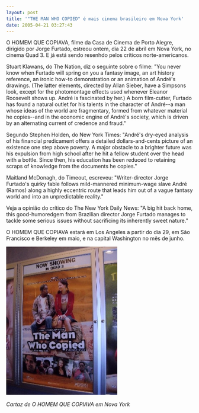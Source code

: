 ```yaml
---
layout: post
title: '"THE MAN WHO COPIED" é mais cinema brasileiro em Nova York'
date: 2005-04-21 03:27:43
---
```

O HOMEM QUE COPIAVA, filme da Casa de Cinema de Porto Alegre, dirigido por Jorge Furtado, estreou ontem, dia 22 de abril em Nova York, no cinema Quad 3. E já está sendo resenhdo pelos críticos norte-americanos.

Stuart Klawans, do The Nation, diz o seguinte sobre o filme: "You never know when Furtado will spring on you a fantasy image, an art history reference, an ironic how-to demonstration or an animation of André's drawings. (The latter elements, directed by Allan Sieber, have a Simpsons look, except for the photomontage effects used whenever Eleanor Roosevelt shows up. André is fascinated by her.) A born film-cutter, Furtado has found a natural outlet for his talents in the character of André--a man whose ideas of the world are fragmentary, formed from whatever material he copies--and in the economic engine of André's society, which is driven by an alternating current of credence and fraud."

Segundo Stephen Holden, do New York Times: "André's dry-eyed analysis of his financial predicament offers a detailed dollars-and-cents picture of an existence one step above poverty. A major obstacle to a brighter future was his expulsion from high school after he hit a fellow student over the head with a bottle. Since then, his education has been reduced to retaining scraps of knowledge from the documents he copies."

Maitland McDonagh, do Timeout, escreveu: "Writer-director Jorge Furtado's quirky fable follows mild-mannered minimum-wage slave André (Ramos) along a highly eccentric route that leads him out of a vague fantasy world and into an unpredictable reality."

Veja a opinião do crítico do The New York Daily News: "A big hit back home, this good-humored­gem from Brazilian director Jorge Furtado manages to tackle some serious issues without sacrificing its inherently sweet nature."

O HOMEM QUE COPIAVA estará em Los Angeles a partir do dia 29, em São Francisco e Berkeley em maio, e na capital Washington no mês de junho.

![](/uploads/hqq-cartaz-ny.jpg)

*Cartaz de O HOMEM QUE COPIAVA em Nova York*